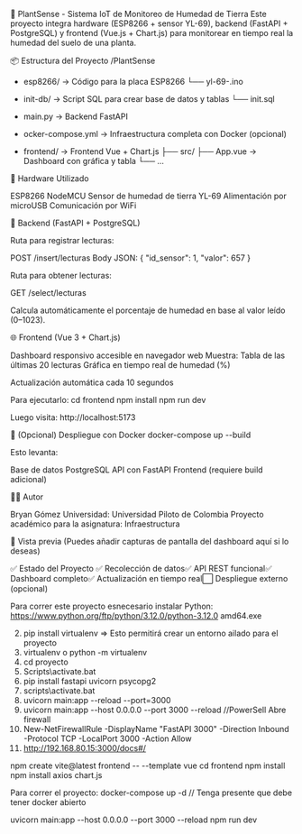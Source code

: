 🌱 PlantSense - Sistema IoT de Monitoreo de Humedad de Tierra
Este proyecto integra hardware (ESP8266 + sensor YL-69), backend (FastAPI + PostgreSQL) y frontend (Vue.js + Chart.js) para monitorear en tiempo real la humedad del suelo de una planta.

📦 Estructura del Proyecto
/PlantSense
-  esp8266/              → Código para la placa ESP8266
   └── yl-69-.ino

- init-db/              → Script SQL para crear base de datos y tablas
  └── init.sql

-  main.py               → Backend FastAPI
- ocker-compose.yml    → Infraestructura completa con Docker (opcional)
- frontend/             → Frontend Vue + Chart.js
  ├── src/
  ├── App.vue           → Dashboard con gráfica y tabla
  └── ...


🔌 Hardware Utilizado

ESP8266 NodeMCU
Sensor de humedad de tierra YL-69
Alimentación por microUSB
Comunicación por WiFi


🔧 Backend (FastAPI + PostgreSQL)

Ruta para registrar lecturas:

POST /insert/lecturas
Body JSON: { "id_sensor": 1, "valor": 657 }


Ruta para obtener lecturas:

GET /select/lecturas


Calcula automáticamente el porcentaje de humedad en base al valor leído (0–1023).


🌐 Frontend (Vue 3 + Chart.js)

Dashboard responsivo accesible en navegador web
Muestra:
Tabla de las últimas 20 lecturas
Gráfica en tiempo real de humedad (%)


Actualización automática cada 10 segundos

Para ejecutarlo:
cd frontend
npm install
npm run dev

Luego visita: http://localhost:5173

🐳 (Opcional) Despliegue con Docker
docker-compose up --build

Esto levanta:

Base de datos PostgreSQL
API con FastAPI
Frontend (requiere build adicional)


👨‍💻 Autor

Bryan Gómez
Universidad: Universidad Piloto de Colombia
Proyecto académico para la asignatura: Infraestructura


📸 Vista previa
(Puedes añadir capturas de pantalla del dashboard aquí si lo deseas)

✅ Estado del Proyecto
✅ Recolección de datos✅ API REST funcional✅ Dashboard completo✅ Actualización en tiempo real⬜ Despliegue externo (opcional)



Para correr este proyecto esnecesario instalar Python:
https://www.python.org/ftp/python/3.12.0/python-3.12.0 amd64.exe

2. pip install virtualenv => Esto permitirá crear un entorno ailado para el proyecto 
3. virtualenv <nombre de proyecto> o python -m virtualenv <nombre de proyecto>
4. cd proyecto 
5. Scripts\activate.bat
6.  pip install fastapi uvicorn psycopg2
7.  scripts\activate.bat
8.  uvicorn main:app --reload --port=3000
9.  uvicorn main:app --host 0.0.0.0 --port 3000 --reload
//PowerSell  Abre firewall
1. New-NetFirewallRule -DisplayName "FastAPI 3000" -Direction Inbound -Protocol TCP -LocalPort 3000 -Action Allow
2. http://192.168.80.15:3000/docs#/

npm create vite@latest frontend -- --template vue
cd frontend
npm install
npm install axios chart.js

Para correr el proyecto:
docker-compose up -d  // Tenga presente que debe tener docker abierto


uvicorn main:app --host 0.0.0.0 --port 3000 --reload
npm run dev
